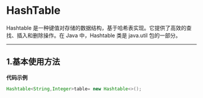 # HashTable

Hashtable 是一种键值对存储的数据结构，基于哈希表实现。它提供了高效的查找、插入和删除操作。在 Java 中，Hashtable 类是 java.util 包的一部分。

---

## 1.基本使用方法

**代码示例**
```java
Hashtable<String,Integer>table= new Hashtable<>();

```